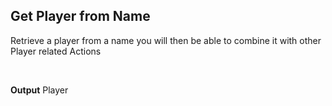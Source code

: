 ## Get Player from Name

Retrieve a player from a name you will then be able to combine it with other Player related Actions

<br>

**Output**
Player
<br>
